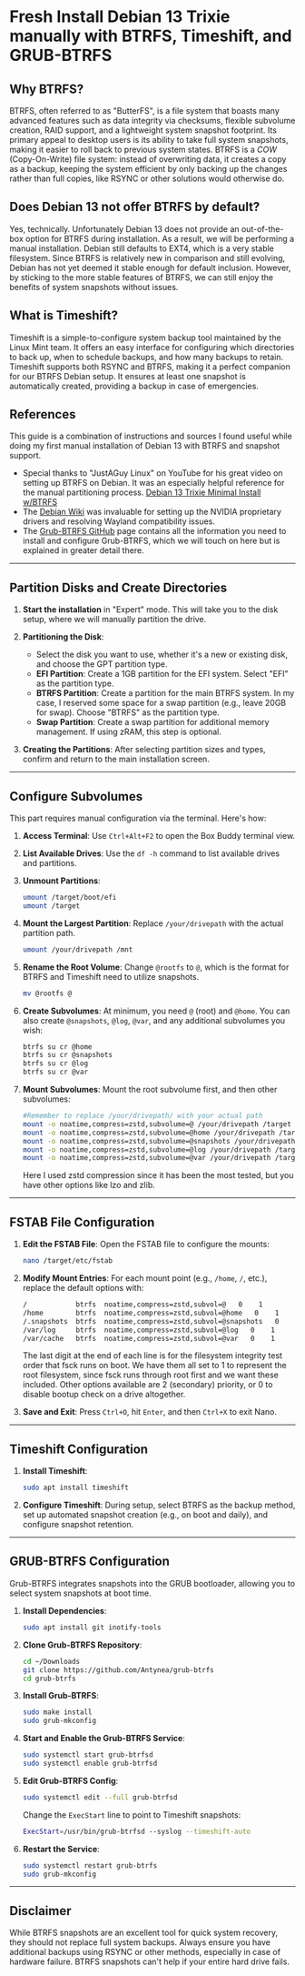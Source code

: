 # Fresh Install Debian 13 Trixie manually with BTRFS, Timeshift, and GRUB-BTRFS

## Why BTRFS?

BTRFS, often referred to as "ButterFS", is a file system that boasts many advanced features such as data integrity via checksums, flexible subvolume creation, RAID support, and a lightweight system snapshot footprint. Its primary appeal to desktop users is its ability to take full system snapshots, making it easier to roll back to previous system states. BTRFS is a *COW* (Copy-On-Write) file system: instead of overwriting data, it creates a copy as a backup, keeping the system efficient by only backing up the changes rather than full copies, like RSYNC or other solutions would otherwise do.

## Does Debian 13 not offer BTRFS by default?

Yes, technically. Unfortunately Debian 13 does not provide an out-of-the-box option for BTRFS during installation. As a result, we will be performing a manual installation. Debian still defaults to EXT4, which is a very stable filesystem. Since BTRFS is relatively new in comparison and still evolving, Debian has not yet deemed it stable enough for default inclusion. However, by sticking to the more stable features of BTRFS, we can still enjoy the benefits of system snapshots without issues.

## What is Timeshift?

Timeshift is a simple-to-configure system backup tool maintained by the Linux Mint team. It offers an easy interface for configuring which directories to back up, when to schedule backups, and how many backups to retain. Timeshift supports both RSYNC and BTRFS, making it a perfect companion for our BTRFS Debian setup. It ensures at least one snapshot is automatically created, providing a backup in case of emergencies.

## References

This guide is a combination of instructions and sources I found useful while doing my first manual installation of Debian 13 with BTRFS and snapshot support.

- Special thanks to "JustAGuy Linux" on YouTube for his great video on setting up BTRFS on Debian. It was an especially helpful reference for the manual partitioning process. [Debian 13 Trixie Minimal Install w/BTRFS](https://www.youtube.com/watch?v=_zC4S7TA1GI)
- The [Debian Wiki](https://wiki.debian.org/NvidiaGraphicsDrivers#Wayland) was invaluable for setting up the NVIDIA proprietary drivers and resolving Wayland compatibility issues.
- The [Grub-BTRFS GitHub](https://github.com/Antynea/grub-btrfs) page contains all the information you need to install and configure Grub-BTRFS, which we will touch on here but is explained in greater detail there.

---

## Partition Disks and Create Directories

1. **Start the installation** in "Expert" mode. This will take you to the disk setup, where we will manually partition the drive.

2. **Partitioning the Disk**:
    - Select the disk you want to use, whether it's a new or existing disk, and choose the GPT partition type.
    - **EFI Partition**: Create a 1GB partition for the EFI system. Select "EFI" as the partition type.
    - **BTRFS Partition**: Create a partition for the main BTRFS system. In my case, I reserved some space for a swap partition (e.g., leave 20GB for swap). Choose "BTRFS" as the partition type.
    - **Swap Partition**: Create a swap partition for additional memory management. If using zRAM, this step is optional.

3. **Creating the Partitions**: After selecting partition sizes and types, confirm and return to the main installation screen.

---

## Configure Subvolumes

This part requires manual configuration via the terminal. Here's how:

1. **Access Terminal**: Use `Ctrl+Alt+F2` to open the Box Buddy terminal view.

2. **List Available Drives**: Use the `df -h` command to list available drives and partitions.

3. **Unmount Partitions**:
    ```bash
    umount /target/boot/efi
    umount /target
    ```

4. **Mount the Largest Partition**: Replace `/your/drivepath` with the actual partition path.
    ```bash
    umount /your/drivepath /mnt
    ```

5. **Rename the Root Volume**: Change `@rootfs` to `@`, which is the format for BTRFS and Timeshift need to utilize snapshots.
    ```bash
    mv @rootfs @
    ```

6. **Create Subvolumes**:
    At minimum, you need `@` (root) and `@home`. You can also create `@snapshots`, `@log`, `@var`, and any additional subvolumes you wish:
    ```bash
    btrfs su cr @home
    btrfs su cr @snapshots
    btrfs su cr @log
    btrfs su cr @var
    ```

7. **Mount Subvolumes**: Mount the root subvolume first, and then other subvolumes:
    ```bash
    #Remember to replace /your/drivepath/ with your actual path
    mount -o noatime,compress=zstd,subvolume=@ /your/drivepath /target
    mount -o noatime,compress=zstd,subvolume=@home /your/drivepath /target/home
    mount -o noatime,compress=zstd,subvolume=@snapshots /your/drivepath /target/.snapshots
    mount -o noatime,compress=zstd,subvolume=@log /your/drivepath /target/var/log
    mount -o noatime,compress=zstd,subvolume=@var /your/drivepath /target/var/cache
    ```
    Here I used zstd compression since it has been the most tested, but you have other options like lzo and zlib.

---

## FSTAB File Configuration

1. **Edit the FSTAB File**: Open the FSTAB file to configure the mounts:
    ```bash
    nano /target/etc/fstab
    ```

2. **Modify Mount Entries**: For each mount point (e.g., `/home`, `/`, etc.), replace the default options with:
    ```bash
    /            btrfs  noatime,compress=zstd,subvol=@   0    1
    /home        btrfs  noatime,compress=zstd,subvol=@home   0    1
    /.snapshots  btrfs  noatime,compress=zstd,subvol=@snapshots   0    1
    /var/log     btrfs  noatime,compress=zstd,subvol=@log   0    1
    /var/cache   btrfs  noatime,compress=zstd,subvol=@var   0    1
    ```
    The last digit at the end of each line is for the filesystem integrity test order that fsck runs on boot. We have them all set to 1 to represent the root filesystem, since fsck runs through root first and we want these included. Other options available are 2 (secondary) priority, or 0 to disable bootup check on a drive altogether.

3. **Save and Exit**: Press `Ctrl+O`, hit `Enter`, and then `Ctrl+X` to exit Nano.

---

## Timeshift Configuration

1. **Install Timeshift**:
    ```bash
    sudo apt install timeshift
    ```

2. **Configure Timeshift**: During setup, select BTRFS as the backup method, set up automated snapshot creation (e.g., on boot and daily), and configure snapshot retention.

---

## GRUB-BTRFS Configuration

Grub-BTRFS integrates snapshots into the GRUB bootloader, allowing you to select system snapshots at boot time.

1. **Install Dependencies**:
    ```bash
    sudo apt install git inotify-tools
    ```

2. **Clone Grub-BTRFS Repository**:
    ```bash
    cd ~/Downloads
    git clone https://github.com/Antynea/grub-btrfs
    cd grub-btrfs
    ```

3. **Install Grub-BTRFS**:
    ```bash
    sudo make install
    sudo grub-mkconfig
    ```

4. **Start and Enable the Grub-BTRFS Service**:
    ```bash
    sudo systemctl start grub-btrfsd
    sudo systemctl enable grub-btrfsd
    ```

5. **Edit Grub-BTRFS Config**:
    ```bash
    sudo systemctl edit --full grub-btrfsd
    ```
    Change the `ExecStart` line to point to Timeshift snapshots:
    ```bash
    ExecStart=/usr/bin/grub-btrfsd --syslog --timeshift-auto
    ```

6. **Restart the Service**:
    ```bash
    sudo systemctl restart grub-btrfs
    sudo grub-mkconfig
    ```

---

## Disclaimer

While BTRFS snapshots are an excellent tool for quick system recovery, they should not replace full system backups. Always ensure you have additional backups using RSYNC or other methods, especially in case of hardware failure. BTRFS snapshots can't help if your entire hard drive fails.
